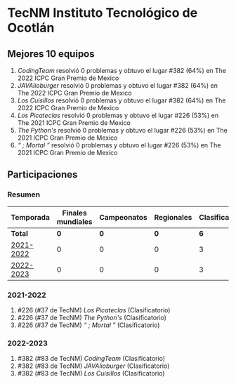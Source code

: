 ---
---

# TecNM Instituto Tecnológico de Ocotlán

## Mejores 10 equipos

1. _CodingTeam_ resolvió 0 problemas y obtuvo el lugar #382 (64%) en The 2022 ICPC Gran Premio de Mexico
1. _JAVAlioburger_ resolvió 0 problemas y obtuvo el lugar #382 (64%) en The 2022 ICPC Gran Premio de Mexico
1. _Los Cuisillos_ resolvió 0 problemas y obtuvo el lugar #382 (64%) en The 2022 ICPC Gran Premio de Mexico
1. _Los Picateclas_ resolvió 0 problemas y obtuvo el lugar #226 (53%) en The 2021 ICPC Gran Premio de Mexico
1. _The Python's_ resolvió 0 problemas y obtuvo el lugar #226 (53%) en The 2021 ICPC Gran Premio de Mexico
1. _“ ; Mortal ”_ resolvió 0 problemas y obtuvo el lugar #226 (53%) en The 2021 ICPC Gran Premio de Mexico

## Participaciones

### Resumen

| Temporada | Finales mundiales | Campeonatos | Regionales | Clasificatorios | Equipos |
| --- | --- | --- | --- | --- | --- |
| **Total** | **0** | **0** | **0** | **6** | **6** |
| [2021-2022](#2021-2022) | 0 | 0 | 0 | 3 | 3 |
| [2022-2023](#2022-2023) | 0 | 0 | 0 | 3 | 3 |

### 2021-2022

1. #226 (#37 de TecNM) _Los Picateclas_ (Clasificatorio)
1. #226 (#37 de TecNM) _The Python's_ (Clasificatorio)
1. #226 (#37 de TecNM) _“ ; Mortal ”_ (Clasificatorio)

### 2022-2023

1. #382 (#83 de TecNM) _CodingTeam_ (Clasificatorio)
1. #382 (#83 de TecNM) _JAVAlioburger_ (Clasificatorio)
1. #382 (#83 de TecNM) _Los Cuisillos_ (Clasificatorio)



